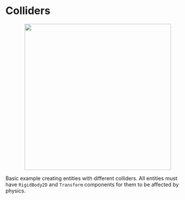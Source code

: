 <!--
title: Colliders
description: Introduction to 2D colliders
image: https://storage.googleapis.com/atta-images/docs/tutorial/physics-2d/colliders/colliders.gif
build: https://atta-repos.s3.us-east-1.amazonaws.com/tutorial/physics-2d/colliders
-->
# Colliders

<div align="center">
  <img src="https://storage.googleapis.com/atta-images/docs/tutorial/physics-2d/colliders/colliders.gif" height="400">
</div>

Basic example creating entities with different colliders. All entities must have `RigidBody2D` and `Transform` components for them to be affected by physics.
